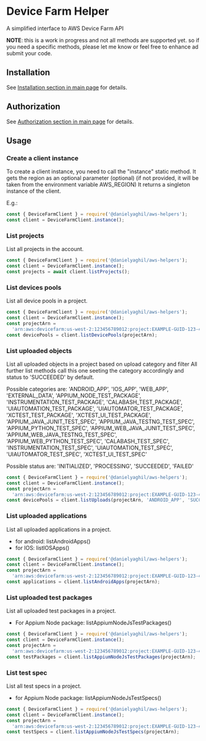 # Device Farm Helper

A simplified interface to AWS Device Farm API

**NOTE**: this is a work in progress and not all methods are supported yet. so if you need a specific methods, please let me know or feel free to enhance ad submit your code.

## Installation

See [Installation section in main page](README.md#installation) for details.

## Authorization

See [Authorization section in main page](README.md#authorization) for details.

## Usage

### Create a client instance

To create a client instance, you need to call the "instance" static method.
It gets the region as an optional parameter (optional) (if not provided, it will be taken from the environment variable AWS_REGION)
It returns a singleton instance of the client.

E.g.:

```javascript
const { DeviceFarmClient } = require('@danielyaghil/aws-helpers');
const client = DeviceFarmClient.instance();
```

### List projects

List all projects in the account.

```javascript
const { DeviceFarmClient } = require('@danielyaghil/aws-helpers');
const client = DeviceFarmClient.instance();
const projects = await client.listProjects();
```

### List devices pools

List all device pools in a project.

```javascript
const { DeviceFarmClient } = require('@danielyaghil/aws-helpers');
const client = DeviceFarmClient.instance();
const projectArn =
  'arn:aws:devicefarm:us-west-2:123456789012:project:EXAMPLE-GUID-123-456';
const devicePools = client.listDevicePools(projectArn);
```

### List uploaded objects

List all uploaded objects in a project based on upload category and filter
All further list methods call this one seeting the category accordingly and status to 'SUCCEEDED' by default.

Possible categories are: 'ANDROID_APP', 'IOS_APP', 'WEB_APP', 'EXTERNAL_DATA', 'APPIUM_NODE_TEST_PACKAGE', 'INSTRUMENTATION_TEST_PACKAGE', 'CALABASH_TEST_PACKAGE', 'UIAUTOMATION_TEST_PACKAGE', 'UIAUTOMATOR_TEST_PACKAGE', 'XCTEST_TEST_PACKAGE', 'XCTEST_UI_TEST_PACKAGE', 'APPIUM_JAVA_JUNIT_TEST_SPEC', 'APPIUM_JAVA_TESTNG_TEST_SPEC', 'APPIUM_PYTHON_TEST_SPEC', 'APPIUM_WEB_JAVA_JUNIT_TEST_SPEC', 'APPIUM_WEB_JAVA_TESTNG_TEST_SPEC', 'APPIUM_WEB_PYTHON_TEST_SPEC', 'CALABASH_TEST_SPEC', 'INSTRUMENTATION_TEST_SPEC', 'UIAUTOMATION_TEST_SPEC', 'UIAUTOMATOR_TEST_SPEC', 'XCTEST_UI_TEST_SPEC'

Possible status are: 'INITIALIZED', 'PROCESSING', 'SUCCEEDED', 'FAILED'

```javascript
const { DeviceFarmClient } = require('@danielyaghil/aws-helpers');
const client = DeviceFarmClient.instance();
const projectArn =
  'arn:aws:devicefarm:us-west-2:123456789012:project:EXAMPLE-GUID-123-456';
const devicePools = client.listUploads(projectArn, 'ANDROID_APP', 'SUCCEEDED');
```

### List uploaded applications

List all uploaded applications in a project.

- for android: listAndroidApps()
- for IOS: listIOSApps()

```javascript
const { DeviceFarmClient } = require('@danielyaghil/aws-helpers');
const client = DeviceFarmClient.instance();
const projectArn =
  'arn:aws:devicefarm:us-west-2:123456789012:project:EXAMPLE-GUID-123-456';
const applications = client.listAndroidApps(projectArn);
```

### List uploaded test packages

List all uploaded test packages in a project.

- For Appium Node package: listAppiumNodeJsTestPackages()

```javascript
const { DeviceFarmClient } = require('@danielyaghil/aws-helpers');
const client = DeviceFarmClient.instance();
const projectArn =
  'arn:aws:devicefarm:us-west-2:123456789012:project:EXAMPLE-GUID-123-456';
const testPackages = client.listAppiumNodeJsTestPackages(projectArn);
```

### List test spec

List all test specs in a project.

- for Appium Node package: listAppiumNodeJsTestSpecs()

```javascript
const { DeviceFarmClient } = require('@danielyaghil/aws-helpers');
const client = DeviceFarmClient.instance();
const projectArn =
  'arn:aws:devicefarm:us-west-2:123456789012:project:EXAMPLE-GUID-123-456';
const testSpecs = client.listAppiumNodeJsTestSpecs(projectArn);
```
